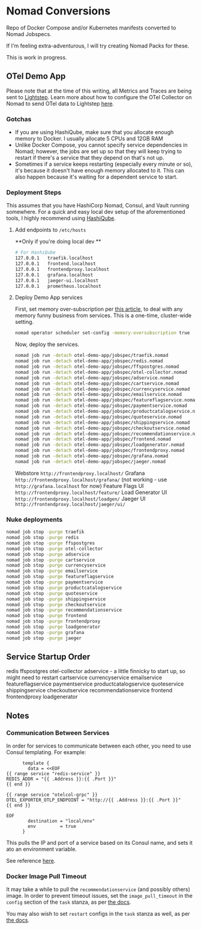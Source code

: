 # Nomad Conversions

Repo of Docker Compose and/or Kubernetes manifests converted to Nomad Jobspecs.

If I'm feeling extra-adventurous, I will try creating Nomad Packs for these.

This is work in progress.

## OTel Demo App

Please note that at the time of this writing, all Metrics and Traces are being sent to [Lightstep](https://app.lightstep.com). Learn more about how to configure the OTel Collector on Nomad to send OTel data to Lightstep [here](https://medium.com/tucows/just-in-time-nomad-running-the-opentelemetry-collector-on-hashicorp-nomad-with-hashiqube-4eaf009b8382).

### Gotchas

* If you are using HashiQube, make sure that you allocate enough memory to Docker. I usually allocate 5 CPUs and 12GB RAM
* Unlike Docker Compose, you cannot specify service dependencies in Nomad; however, the jobs are set up so that they will keep trying to restart if there's a service that they depend on that's not up.
* Sometimes if a service keeps restarting (especially every minute or so), it's because it doesn't have enough memory allocated to it. This can also happen because it's waiting for a dependent service to start.

### Deployment Steps

This assumes that you have HashiCorp Nomad, Consul, and Vault running somewhere. For a quick and easy local dev setup of the aforementioned tools, I highly recommend using [HashiQube](https://github.com/avillela/hashiqube).


1. Add endpoints to `/etc/hosts`

    **Only if you're doing local dev **

    ```bash
    # For HashiQube
    127.0.0.1   traefik.localhost
    127.0.0.1   frontend.localhost
    127.0.0.1   frontendproxy.localhost
    127.0.0.1   grafana.localhost
    127.0.0.1   jaeger-ui.localhost
    127.0.0.1   prometheus.localhost
    ```

2. Deploy Demo App services

    First, set memory over-subscription per [this article](https://developer.hashicorp.com/nomad/docs/commands/operator/scheduler/set-config#memory-oversubscription), to deal with any memory funny business from services. This is a one-time, cluster-wide setting.

    ```bash
    nomad operator scheduler set-config -memory-oversubscription true
    ```

    Now, deploy the services.

    ```bash
    nomad job run -detach otel-demo-app/jobspec/traefik.nomad
    nomad job run -detach otel-demo-app/jobspec/redis.nomad
    nomad job run -detach otel-demo-app/jobspec/ffspostgres.nomad
    nomad job run -detach otel-demo-app/jobspec/otel-collector.nomad
    nomad job run -detach otel-demo-app/jobspec/adservice.nomad
    nomad job run -detach otel-demo-app/jobspec/cartservice.nomad
    nomad job run -detach otel-demo-app/jobspec/currencyservice.nomad
    nomad job run -detach otel-demo-app/jobspec/emailservice.nomad
    nomad job run -detach otel-demo-app/jobspec/featureflagservice.nomad
    nomad job run -detach otel-demo-app/jobspec/paymentservice.nomad
    nomad job run -detach otel-demo-app/jobspec/productcatalogservice.nomad
    nomad job run -detach otel-demo-app/jobspec/quoteservice.nomad
    nomad job run -detach otel-demo-app/jobspec/shippingservice.nomad
    nomad job run -detach otel-demo-app/jobspec/checkoutservice.nomad
    nomad job run -detach otel-demo-app/jobspec/recommendationservice.nomad
    nomad job run -detach otel-demo-app/jobspec/frontend.nomad
    nomad job run -detach otel-demo-app/jobspec/loadgenerator.nomad
    nomad job run -detach otel-demo-app/jobspec/frontendproxy.nomad
    nomad job run -detach otel-demo-app/jobspec/grafana.nomad
    nomad job run -detach otel-demo-app/jobspec/jaeger.nomad
    ```

    Webstore             `http://frontendproxy.localhost/`
    Grafana              `http://frontendproxy.localhost/grafana/` (not working - use `http://grafana.localhost` for now)
    Feature Flags UI     `http://frontendproxy.localhost/feature/`
    Load Generator UI    `http://frontendproxy.localhost/loadgen/`
    Jaeger UI            `http://frontendproxy.localhost/jaeger/ui/`

### Nuke deployments

```bash
nomad job stop -purge traefik
nomad job stop -purge redis
nomad job stop -purge ffspostgres
nomad job stop -purge otel-collector
nomad job stop -purge adservice
nomad job stop -purge cartservice
nomad job stop -purge currencyservice
nomad job stop -purge emailservice
nomad job stop -purge featureflagservice
nomad job stop -purge paymentservice
nomad job stop -purge productcatalogservice
nomad job stop -purge quoteservice
nomad job stop -purge shippingservice
nomad job stop -purge checkoutservice
nomad job stop -purge recommendationservice
nomad job stop -purge frontend
nomad job stop -purge frontendproxy
nomad job stop -purge loadgenerator
nomad job stop -purge grafana
nomad job stop -purge jaeger
```

## Service Startup Order

redis
ffspostgres
otel-collector
adservice - a little finnicky to start up, so might need to restart
cartservice
currencyservice
emailservice
featureflagservice
paymentservice
productcatalogservice
quoteservice
shippingservice
checkoutservice
recommendationservice
frontend
frontendproxy
loadgenerator
## Notes

### Communication Between Services

In order for services to communicate between each other, you need to use Consul templating. For example:

```hcl
      template {
        data = <<EOF
{{ range service "redis-service" }}
REDIS_ADDR = "{{ .Address }}:{{ .Port }}"
{{ end }}

{{ range service "otelcol-grpc" }}
OTEL_EXPORTER_OTLP_ENDPOINT = "http://{{ .Address }}:{{ .Port }}"
{{ end }}

EOF
        destination = "local/env"
        env         = true
      }
```

This pulls the IP and port of a service based on its Consul name, and sets it ato an environment variable.

See reference [here](https://discuss.hashicorp.com/t/i-dont-understand-networking-between-services/24470/3).

### Docker Image Pull Timeout

It may take a while to pull the `recommendationservice` (and possibly others) image. In order to prevent timeout issues, set the `image_pull_timeout` in the `config` section of the `task` stanza, as per [the docs](https://developer.hashicorp.com/nomad/docs/drivers/docker#image_pull_timeout).

You may also wish to set `restart` configs in the `task` stanza as well, as per [the docs](https://developer.hashicorp.com/nomad/docs/job-specification/restart#restart-parameters).

